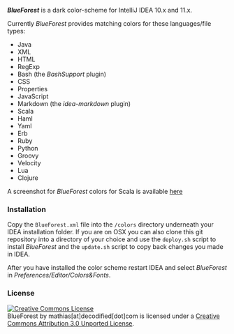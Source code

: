 **_BlueForest_** is a dark color-scheme for IntelliJ IDEA 10.x and 11.x.

Currently _BlueForest_ provides matching colors for these languages/file types:

* Java
* XML
* HTML
* RegExp
* Bash (the _BashSupport_ plugin)
* CSS
* Properties
* JavaScript
* Markdown (the _idea-markdown_ plugin)
* Scala
* Haml
* Yaml
* Erb
* Ruby
* Python
* Groovy
* Velocity
* Lua
* Clojure

A screenshot for _BlueForest_ colors for Scala is available [here][1]

### Installation

Copy the `BlueForest.xml` file into the `/colors` directory underneath your IDEA installation folder.
If you are on OSX you can also clone this git repository into a directory of your choice and use the `deploy.sh` script to install _BlueForest_ and the `update.sh` script to copy back changes you made in IDEA.

After you have installed the color scheme restart IDEA and select _BlueForest_ in _Preferences/Editor/Colors&Fonts_.

### License

<a rel="license" href="http://creativecommons.org/licenses/by/3.0/"><img alt="Creative Commons License" style="border-width:0" src="http://i.creativecommons.org/l/by/3.0/88x31.png" /></a><br /><span xmlns:dct="http://purl.org/dc/terms/" property="dct:title">BlueForest</span> by <span xmlns:cc="http://creativecommons.org/ns#" property="cc:attributionName">mathias[at]decodified[dot]com</span> is licensed under a <a rel="license" href="http://creativecommons.org/licenses/by/3.0/">Creative Commons Attribution 3.0 Unported License</a>.


  [1]: http://www.decodified.com/misc/2011/06/15/blueforest-a-dark-color-scheme-for-intellij-idea.html

